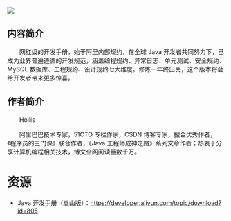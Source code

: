 ![](https://ucc.alicdn.com/pic/developer-ecology/fc9855293d5148c4af97cea14c1aafa4.png)

## 内容简介

　　网红级的开发手册，始于阿里内部规约，在全球 Java 开发者共同努力下，已成为业界普遍遵循的开发规范，涵盖编程规约、异常日志、单元测试、安全规约、MySQL 数据库、工程规约、设计规约七大维度。修炼一年终出关，这个版本将会给开发者带来更多惊喜。

## 作者简介

　　Hollis

　　阿里巴巴技术专家，51CTO 专栏作家，CSDN 博客专家，掘金优秀作者，《程序员的三门课》联合作者，《Java 工程师成神之路》系列文章作者；热衷于分享计算机编程相关技术，博文全网阅读量数千万。

# 资源

* Java 开发手册（嵩山版）：https://developer.aliyun.com/topic/download?id=805
